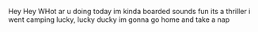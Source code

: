 Hey
Hey
WHot ar u doing today
im kinda boarded
sounds fun
its a thriller
i went camping
lucky, lucky ducky im gonna go home and take a nap
